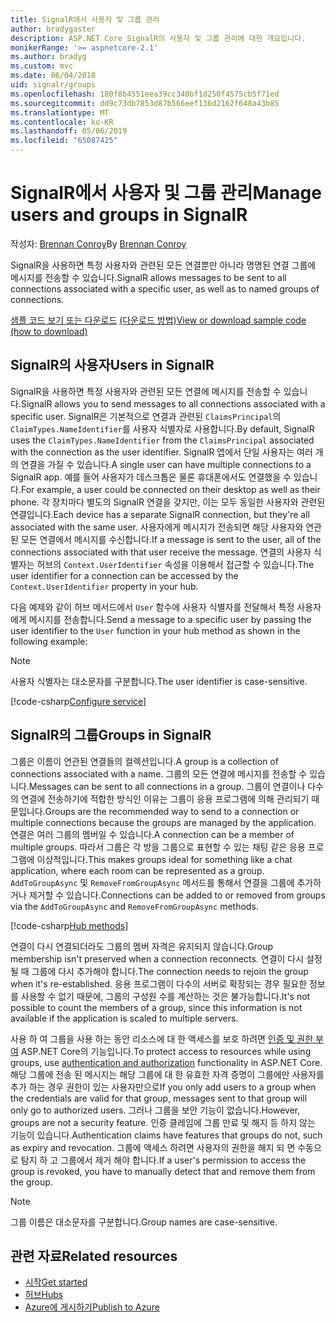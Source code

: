 ```yaml
---
title: SignalR에서 사용자 및 그룹 관리
author: bradygaster
description: ASP.NET Core SignalR의 사용자 및 그룹 관리에 대한 개요입니다.
monikerRange: '>= aspnetcore-2.1'
ms.author: bradyg
ms.custom: mvc
ms.date: 06/04/2018
uid: signalr/groups
ms.openlocfilehash: 180f8b4551eea39cc340bf1d250f4575cb5f71ed
ms.sourcegitcommit: dd9c73db7853d87b566eef136d2162f648a43b85
ms.translationtype: MT
ms.contentlocale: ko-KR
ms.lasthandoff: 05/06/2019
ms.locfileid: "65087425"
---
```

# <a name="manage-users-and-groups-in-signalr"></a><span data-ttu-id="da79d-103">SignalR에서 사용자 및 그룹 관리</span><span class="sxs-lookup"><span data-stu-id="da79d-103">Manage users and groups in SignalR</span></span>

<span data-ttu-id="da79d-104">작성자: [Brennan Conroy](https://github.com/BrennanConroy)</span><span class="sxs-lookup"><span data-stu-id="da79d-104">By [Brennan Conroy](https://github.com/BrennanConroy)</span></span>

<span data-ttu-id="da79d-105">SignalR을 사용하면 특정 사용자와 관련된 모든 연결뿐만 아니라 명명된 연결 그룹에 메시지를 전송할 수 있습니다.</span><span class="sxs-lookup"><span data-stu-id="da79d-105">SignalR allows messages to be sent to all connections associated with a specific user, as well as to named groups of connections.</span></span>

<span data-ttu-id="da79d-106">[샘플 코드 보기 또는 다운로드](https://github.com/aspnet/AspNetCore.Docs/tree/master/aspnetcore/signalr/groups/sample/) [(다운로드 방법)](xref:index#how-to-download-a-sample)</span><span class="sxs-lookup"><span data-stu-id="da79d-106">[View or download sample code](https://github.com/aspnet/AspNetCore.Docs/tree/master/aspnetcore/signalr/groups/sample/) [(how to download)](xref:index#how-to-download-a-sample)</span></span>

## <a name="users-in-signalr"></a><span data-ttu-id="da79d-107">SignalR의 사용자</span><span class="sxs-lookup"><span data-stu-id="da79d-107">Users in SignalR</span></span>

<span data-ttu-id="da79d-108">SignalR을 사용하면 특정 사용자와 관련된 모든 연결에 메시지를 전송할 수 있습니다.</span><span class="sxs-lookup"><span data-stu-id="da79d-108">SignalR allows you to send messages to all connections associated with a specific user.</span></span> <span data-ttu-id="da79d-109">SignalR은 기본적으로 연결과 관련된 `ClaimsPrincipal`의 `ClaimTypes.NameIdentifier`를 사용자 식별자로 사용합니다.</span><span class="sxs-lookup"><span data-stu-id="da79d-109">By default, SignalR uses the `ClaimTypes.NameIdentifier` from the `ClaimsPrincipal` associated with the connection as the user identifier.</span></span> <span data-ttu-id="da79d-110">SignalR 앱에서 단일 사용자는 여러 개의 연결을 가질 수 있습니다.</span><span class="sxs-lookup"><span data-stu-id="da79d-110">A single user can have multiple connections to a SignalR app.</span></span> <span data-ttu-id="da79d-111">예를 들어 사용자가 데스크톱은 물론 휴대폰에서도 연결했을 수 있습니다.</span><span class="sxs-lookup"><span data-stu-id="da79d-111">For example, a user could be connected on their desktop as well as their phone.</span></span> <span data-ttu-id="da79d-112">각 장치마다 별도의 SignalR 연결을 갖지만, 이는 모두 동일한 사용자와 관련된 연결입니다.</span><span class="sxs-lookup"><span data-stu-id="da79d-112">Each device has a separate SignalR connection, but they're all associated with the same user.</span></span> <span data-ttu-id="da79d-113">사용자에게 메시지가 전송되면 해당 사용자와 연관된 모든 연결에서 메시지를 수신합니다.</span><span class="sxs-lookup"><span data-stu-id="da79d-113">If a message is sent to the user, all of the connections associated with that user receive the message.</span></span> <span data-ttu-id="da79d-114">연결의 사용자 식별자는 허브의 `Context.UserIdentifier` 속성을 이용해서 접근할 수 있습니다.</span><span class="sxs-lookup"><span data-stu-id="da79d-114">The user identifier for a connection can be accessed by the `Context.UserIdentifier` property in your hub.</span></span>

<span data-ttu-id="da79d-115">다음 예제와 같이 허브 메서드에서 `User` 함수에 사용자 식별자를 전달해서 특정 사용자에게 메시지를 전송합니다.</span><span class="sxs-lookup"><span data-stu-id="da79d-115">Send a message to a specific user by passing the user identifier to the `User` function in your hub method as shown in the following example:</span></span>

> [!NOTE]
> <span data-ttu-id="da79d-116">사용자 식별자는 대소문자를 구분합니다.</span><span class="sxs-lookup"><span data-stu-id="da79d-116">The user identifier is case-sensitive.</span></span>

[!code-csharp[Configure service](groups/sample/hubs/chathub.cs?range=29-32)]

## <a name="groups-in-signalr"></a><span data-ttu-id="da79d-117">SignalR의 그룹</span><span class="sxs-lookup"><span data-stu-id="da79d-117">Groups in SignalR</span></span>

<span data-ttu-id="da79d-118">그룹은 이름이 연관된 연결들의 컬렉션입니다.</span><span class="sxs-lookup"><span data-stu-id="da79d-118">A group is a collection of connections associated with a name.</span></span> <span data-ttu-id="da79d-119">그룹의 모든 연결에 메시지를 전송할 수 있습니다.</span><span class="sxs-lookup"><span data-stu-id="da79d-119">Messages can be sent to all connections in a group.</span></span> <span data-ttu-id="da79d-120">그룹이 연결이나 다수의 연결에 전송하기에 적합한 방식인 이유는 그룹이 응용 프로그램에 의해 관리되기 때문입니다.</span><span class="sxs-lookup"><span data-stu-id="da79d-120">Groups are the recommended way to send to a connection or multiple connections because the groups are managed by the application.</span></span> <span data-ttu-id="da79d-121">연결은 여러 그룹의 멤버일 수 있습니다.</span><span class="sxs-lookup"><span data-stu-id="da79d-121">A connection can be a member of multiple groups.</span></span> <span data-ttu-id="da79d-122">따라서 그룹은 각 방을 그룹으로 표현할 수 있는 채팅 같은 응용 프로그램에 이상적입니다.</span><span class="sxs-lookup"><span data-stu-id="da79d-122">This makes groups ideal for something like a chat application, where each room can be represented as a group.</span></span> <span data-ttu-id="da79d-123">`AddToGroupAsync` 및 `RemoveFromGroupAsync` 메서드를 통해서 연결을 그룹에 추가하거나 제거할 수 있습니다.</span><span class="sxs-lookup"><span data-stu-id="da79d-123">Connections can be added to or removed from groups via the `AddToGroupAsync` and `RemoveFromGroupAsync` methods.</span></span>

[!code-csharp[Hub methods](groups/sample/hubs/chathub.cs?range=15-27)]

<span data-ttu-id="da79d-124">연결이 다시 연결되더라도 그룹의 멤버 자격은 유지되지 않습니다.</span><span class="sxs-lookup"><span data-stu-id="da79d-124">Group membership isn't preserved when a connection reconnects.</span></span> <span data-ttu-id="da79d-125">연결이 다시 설정될 때 그룹에 다시 추가해야 합니다.</span><span class="sxs-lookup"><span data-stu-id="da79d-125">The connection needs to rejoin the group when it's re-established.</span></span> <span data-ttu-id="da79d-126">응용 프로그램이 다수의 서버로 확장되는 경우 필요한 정보를 사용할 수 없기 때문에, 그룹의 구성원 수를 계산하는 것은 불가능합니다.</span><span class="sxs-lookup"><span data-stu-id="da79d-126">It's not possible to count the members of a group, since this information is not available if the application is scaled to multiple servers.</span></span>

<span data-ttu-id="da79d-127">사용 하 여 그룹을 사용 하는 동안 리소스에 대 한 액세스를 보호 하려면 [인증 및 권한 부여](xref:signalr/authn-and-authz) ASP.NET Core의 기능입니다.</span><span class="sxs-lookup"><span data-stu-id="da79d-127">To protect access to resources while using groups, use [authentication and authorization](xref:signalr/authn-and-authz) functionality in ASP.NET Core.</span></span> <span data-ttu-id="da79d-128">해당 그룹에 전송 된 메시지는 해당 그룹에 대 한 유효한 자격 증명이 그룹에만 사용자를 추가 하는 경우 권한이 있는 사용자만으로</span><span class="sxs-lookup"><span data-stu-id="da79d-128">If you only add users to a group when the credentials are valid for that group, messages sent to that group will only go to authorized users.</span></span> <span data-ttu-id="da79d-129">그러나 그룹을 보안 기능이 없습니다.</span><span class="sxs-lookup"><span data-stu-id="da79d-129">However, groups are not a security feature.</span></span> <span data-ttu-id="da79d-130">인증 클레임에 그룹 만료 및 해지 등 하지 않는 기능이 있습니다.</span><span class="sxs-lookup"><span data-stu-id="da79d-130">Authentication claims have features that groups do not, such as expiry and revocation.</span></span> <span data-ttu-id="da79d-131">그룹에 액세스 하려면 사용자의 권한을 해지 되 면 수동으로 탐지 하 고 그룹에서 제거 해야 합니다.</span><span class="sxs-lookup"><span data-stu-id="da79d-131">If a user's permission to access the group is revoked, you have to manually detect that and remove them from the group.</span></span>

> [!NOTE]
> <span data-ttu-id="da79d-132">그룹 이름은 대소문자를 구분합니다.</span><span class="sxs-lookup"><span data-stu-id="da79d-132">Group names are case-sensitive.</span></span>

## <a name="related-resources"></a><span data-ttu-id="da79d-133">관련 자료</span><span class="sxs-lookup"><span data-stu-id="da79d-133">Related resources</span></span>

* [<span data-ttu-id="da79d-134">시작</span><span class="sxs-lookup"><span data-stu-id="da79d-134">Get started</span></span>](xref:tutorials/signalr)
* [<span data-ttu-id="da79d-135">허브</span><span class="sxs-lookup"><span data-stu-id="da79d-135">Hubs</span></span>](xref:signalr/hubs)
* [<span data-ttu-id="da79d-136">Azure에 게시하기</span><span class="sxs-lookup"><span data-stu-id="da79d-136">Publish to Azure</span></span>](xref:signalr/publish-to-azure-web-app)
